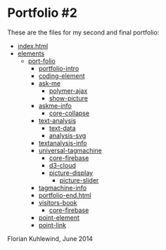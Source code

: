 Portfolio #2
=============

These are the files for my second and final portfolio:

<ul>
  <li><a href="https://github.com/FKuhlewind/Portfolio2/blob/gh-pages/index.html" target="_blank">index.html</a></li>
  
  <li><a href="https://github.com/FKuhlewind/Portfolio2/tree/gh-pages/elements" target="_blank">elements</a>
    <ul>
      <li>
        <a href="https://github.com/FKuhlewind/Portfolio2/blob/gh-pages/elements/port-folio.html" target="_blank">port-folio</a>
        <ul>
          <li><a href="https://github.com/FKuhlewind/Portfolio2/blob/gh-pages/elements/portfolio-intro.html" target="_blank">portfolio-intro</a></li>
          <li><a href="https://github.com/FKuhlewind/Portfolio2/blob/gh-pages/elements/coding-element.html" target="_blank">coding-element</a></li>
          <li><a href="https://github.com/FKuhlewind/Portfolio2/blob/gh-pages/elements/ask-me.html" target="_blank">ask-me</a>
            <ul>
              <li><a href="https://github.com/FKuhlewind/Portfolio2/blob/gh-pages/bower_components/polymer-ajax/polymer-ajax.html" target="_blank">polymer-ajax</a></li>
              <li><a href="https://github.com/FKuhlewind/Portfolio2/blob/gh-pages/elements/show-picture.html" target="_blank">show-picture</a></li>
            </ul>
          </li>
          <li><a href="https://github.com/FKuhlewind/Portfolio2/blob/gh-pages/elements/askme-info.html" target="_blank">askme-info</a>
            <ul>
              <li><a href="https://github.com/FKuhlewind/Portfolio2/blob/gh-pages/elements/core-collapse.html" target="_blank">core-collapse</a></li>
            </ul>
          </li>
          <li><a href="https://github.com/FKuhlewind/Portfolio2/blob/gh-pages/elements/text-analysis.html" target="_blank">text-analysis</a>
            <ul>
              <li><a href="https://github.com/FKuhlewind/Portfolio2/blob/gh-pages/elements/text-data.html" target="_blank">text-data</a></li>
              <li><a href="https://github.com/FKuhlewind/Portfolio2/blob/gh-pages/elements/analysis-svg.html" target="_blank">analysis-svg</a></li>
            </ul>
          </li>
          <li><a href="https://github.com/FKuhlewind/Portfolio2/blob/gh-pages/elements/textanalysis-info.html" target="_blank">textanalysis-info</a></li>
          <li><a href="https://github.com/FKuhlewind/Portfolio2/blob/gh-pages/elements/universal-tagmachine.html" target="_blank">universal-tagmachine</a>
            <ul>
              <li><a href="https://github.com/FKuhlewind/Portfolio2/blob/gh-pages/bower_components/core-firebase/core-firebase.html" target="_blank">core-firebase</a></li>
              <li><a href="https://github.com/FKuhlewind/Portfolio2/blob/gh-pages/elements/d3-cloud.html" target="_blank">d3-cloud</a></li>
              <li><a href="https://github.com/FKuhlewind/Portfolio2/blob/gh-pages/elements/picture-display.html" target="_blank">picture-display</a>
                <ul>
                  <li><a href="https://github.com/FKuhlewind/Portfolio2/blob/gh-pages/elements/picture-slider.html" target="_blank">picture-slider</a></li>
                </ul>
              </li>
            </ul>
          </li>
          <li><a href="https://github.com/FKuhlewind/Portfolio2/blob/gh-pages/elements/tagmachine-info.html" target="_blank">tagmachine-info</a></li>
          <li><a href="https://github.com/FKuhlewind/Portfolio2/blob/gh-pages/elements/portfolio-end.html" target="_blank">portfolio-end.html</a></li>
          <li><a href="https://github.com/FKuhlewind/Portfolio2/blob/gh-pages/elements/visitors-book.html" target="_blank">visitors-book</a>
            <ul>
              <li><a href="https://github.com/FKuhlewind/Portfolio2/tree/gh-pages/bower_components/core-firebase" target="_blank">core-firebase</a></li>
            </ul>
          </li>
          <li><a href="https://github.com/FKuhlewind/Portfolio2/blob/gh-pages/elements/point-element.html" target="_blank">point-element</a></li>
          <li><a href="https://github.com/FKuhlewind/Portfolio2/blob/gh-pages/elements/point-link.html" target="_blank">point-link</a></li>
        </ul>
      </li>
    </ul>
  </li>
</ul>
Florian Kuhlewind, June 2014



